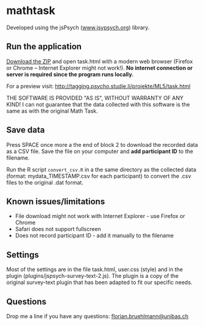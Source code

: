 # mathtask

Developed using the jsPsych (www.jsypsych.org) library.


## Run the application
[Download the ZIP](https://github.com/psyflo/mathtask/archive/master.zip) and open task.html with a modern web browser (Firefox or Chrome  – Internet Explorer might not work!). 
**No internet connection or server is required since the program runs locally.** 

For a preview visit: http://tagging.psycho.studie.li/projekte/ML5/task.html

THE SOFTWARE IS PROVIDED "AS IS", WITHOUT WARRANTY OF ANY KIND!
I can not guarantee that the data collected with this software is the same as with the original Math Task.


## Save data
Press SPACE once more a the end of block 2 to download the recorded data as a CSV file. Save the file on your computer and **add participant ID** to the filename. 

Run the R script `convert_csv.R` in a the same directory as the collected data (format: mydata_TIMESTAMP.csv for each participant) to convert the .csv files to the original .dat format. 

## Known issues/limitations
* File download might not work with Internet Explorer - use Firefox or Chrome
* Safari does not support fullscreen
* Does not record participant ID - add it manually to the filename

## Settings
Most of the settings are in the file task.html, user.css (style) and in the plugin (plugins/jspsych-survey-text-2.js). The plugin is a copy of the original survey-text plugin that has been adapted to fit our specific needs. 

## Questions
Drop me a line if you have any questions: florian.bruehlmann@unibas.ch
